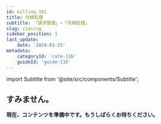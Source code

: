 ```yaml
---
id: billing-101
title: 月締処理
subtitle: 「請求管理」→「月締処理」
slug: closing
sidebar_position: 1
last_update: 
    date: '2024-01-15'
metadata: 
    categoryId: 'cate-116'
    guideId: 'guide-116'
---
```


import Subtitle from '@site/src/components/Subtitle';

<Subtitle text={frontMatter.subtitle} />

## すみません。

**現在、コンテンツを準備中です。もうしばらくお待ちください。**